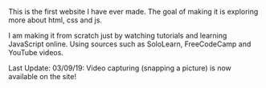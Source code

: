 This is the first website I have ever made.
The goal of making it is exploring more about html, css and js.

I am making it from scratch just by watching tutorials and learning JavaScript online.
Using sources such as SoloLearn, FreeCodeCamp and YouTube videos.

Last Update:
03/09/19: Video capturing (snapping a picture) is now available on the site!
